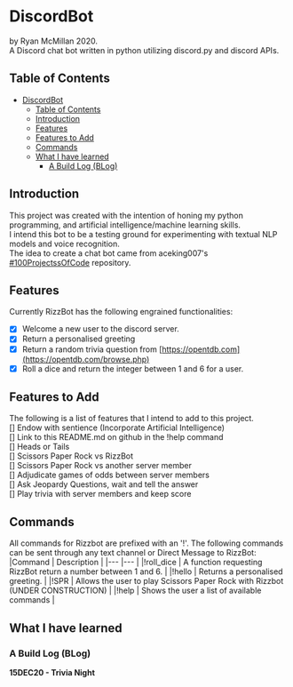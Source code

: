 # DiscordBot
by Ryan McMillan 2020.  
A Discord chat bot written in python utilizing discord.py and discord APIs.  
  
## Table of Contents
- [DiscordBot](#discordbot)
  - [Table of Contents](#table-of-contents)
  - [Introduction](#introduction)
  - [Features](#features)
  - [Features to Add](#features-to-add)
  - [Commands](#commands)
  - [What I have learned](#what-i-have-learned)
    - [A Build Log (BLog)](#a-build-log-blog)
  
## Introduction
This project was created with the intention of honing my python programming, and artificial intelligence/machine learning skills.  
I intend this bot to be a testing ground for experimenting with textual NLP models and voice recognition.  
The idea to create a chat bot came from aceking007's [#100ProjectssOfCode](https://github.com/aceking007/100ProjectsOfCode) repository.  
  
## Features
Currently RizzBot has the following engrained functionalities:  
- [x] Welcome a new user to the discord server.  
- [x] Return a personalised greeting  
- [x] Return a random trivia question from [https://opentdb.com](https://opentdb.com/browse.php)  
- [x] Roll a dice and return the integer between 1 and 6 for a user.
  
## Features to Add
The following is a list of features that I intend to add to this project.  
[] Endow with sentience (Incorporate Artificial Intelligence)  
[] Link to this README.md on github in the !help command  
[] Heads or Tails  
[] Scissors Paper Rock vs RizzBot  
[] Scissors Paper Rock vs another server member  
[] Adjudicate games of odds between server members  
[] Ask Jeopardy Questions, wait and tell the answer  
[] Play trivia with server members and keep score    

  
## Commands
All commands for Rizzbot are prefixed with an '!'. The following commands can be sent through any text channel or Direct Message to RizzBot:  
|Command      |                                                     Description                       |
|---          |---                                                                                    |
|!roll_dice   | A function requesting RizzBot return a number between 1 and 6.                        |
|!hello       | Returns a personalised greeting.                                                      |
|!SPR         | Allows the user to play Scissors Paper Rock with Rizzbot  (UNDER CONSTRUCTION)        |
|!help        | Shows the user a list of available commands                                           |

## What I have learned
### A Build Log (BLog)
**15DEC20 - Trivia Night**  



